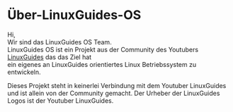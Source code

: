 # Über-LinuxGuides-OS

Hi,  
Wir sind das LinuxGuides OS Team.  
LinuxGuides OS ist ein Projekt aus der Community des Youtubers [LinuxGuides](https://www.youtube.com/linuxguides) das das Ziel hat  
ein eigenes an LinuxGuides orientiertes Linux Betriebssystem zu entwickeln.  
  
  
  
Dieses Projekt steht in keinerlei Verbindung mit dem Youtuber LinuxGuides und ist allein von der Community gemacht.
Der Urheber der LinuxGuides Logos ist der Youtuber LinuxGuides.
